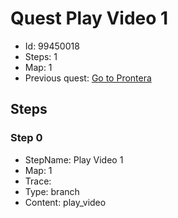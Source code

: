 # Quest Play Video 1

- Id: 99450018
- Steps: 1
- Map: 1
- Previous quest: [Go to Prontera](40001.md)

## Steps

### Step 0
- StepName:  Play Video 1
- Map:  1
- Trace:  
- Type:  branch
- Content:  play_video


